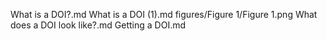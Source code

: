 What is a DOI?.md
What is a DOI (1).md
figures/Figure 1/Figure 1.png
 What does a DOI look like?.md
Getting a DOI.md
